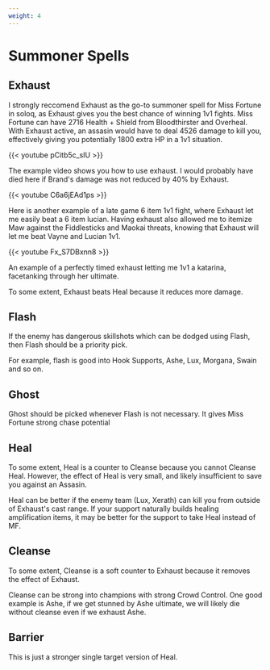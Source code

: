 ```yaml
---
weight: 4
---
```


# Summoner Spells

## Exhaust
I strongly reccomend Exhaust as the go-to summoner spell for Miss Fortune in soloq, as Exhaust gives you the best chance of winning 1v1 fights. Miss Fortune can have 2716 Health + Shield from Bloodthirster and Overheal. With Exhaust active, an assasin would have to deal 4526 damage to kill you, effectively giving you potentially 1800 extra HP in a 1v1 situation.

{{< youtube pCitb5c_sIU >}}

The example video shows you how to use exhaust. I would probably have died here if Brand's damage was not reduced by 40% by Exhaust.

{{< youtube C6a6jEAd1ps >}}

Here is another example of a late game 6 item 1v1 fight, where Exhaust let me easily beat a 6 item lucian. Having exhaust also allowed me to itemize Maw against the Fiddlesticks and Maokai threats, knowing that Exhaust will let me beat Vayne and Lucian 1v1.

{{< youtube Fx_S7DBxnn8 >}}

An example of a perfectly timed exhaust letting me 1v1 a katarina, facetanking through her ultimate.

To some extent, Exhaust beats Heal because it reduces more damage.


## Flash
If the enemy has dangerous skillshots which can be dodged using Flash, then Flash should be a priority pick. 

For example, flash is good into Hook Supports, Ashe, Lux, Morgana, Swain and so on.

## Ghost
Ghost should be picked whenever Flash is not necessary. It gives Miss Fortune strong chase potential 


## Heal
To some extent, Heal is a counter to Cleanse because you cannot Cleanse Heal. However, the effect of Heal is very small, and likely insufficient to save you against an Assasin.

Heal can be better if the enemy team (Lux, Xerath) can kill you from outside of Exhaust's cast range. If your support naturally builds healing amplification items, it may be better for the support to take Heal instead of MF. 


## Cleanse

To some extent, Cleanse is a soft counter to Exhaust because it removes the effect of Exhaust.

Cleanse can be strong into champions with strong Crowd Control. One good example is Ashe, if we get stunned by Ashe ultimate, we will likely die without cleanse even if we exhaust Ashe.


## Barrier
This is just a stronger single target version of Heal.
